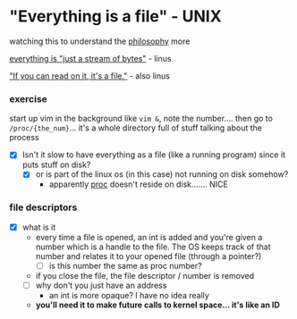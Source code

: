 # "Everything is a file" - UNIX

watching this to understand the [philosophy](https://www.youtube.com/watch?v=dDwXnB6XeiA) more

[everything is "just a stream of bytes"](https://yarchive.net/comp/linux/everything_is_file.html) - linus

["If you can read on it, it's a file."](https://yarchive.net/comp/linux/everything_is_file.html) - also linus

### exercise

start up vim in the background like `vim &`, note the number.... then go to `/proc/{the_num}`... it's a whole directory full of stuff talking about the process

- [x]  Isn't it slow to have everything as a file (like a running program) since it puts stuff on disk?
    - [x]  or is part of the linux os (in this case) not running on disk somehow?
        - apparently [proc](https://unix.stackexchange.com/a/203951) doesn't reside on disk....... NICE

### file descriptors

- [x]  what is it
    - every time a file is opened, an int is added and you're given a number which is a handle to the file. The OS keeps track of that number and relates it to your opened file (through a pointer?)
        - [ ]  is this number the same as proc number?
    - if you close the file, the file descriptor / number is removed
    - [ ]  why don't you just have an address
        - an int is more opaque? I have no idea really
    - **you'll need it to make future calls to kernel space... it's like an ID**